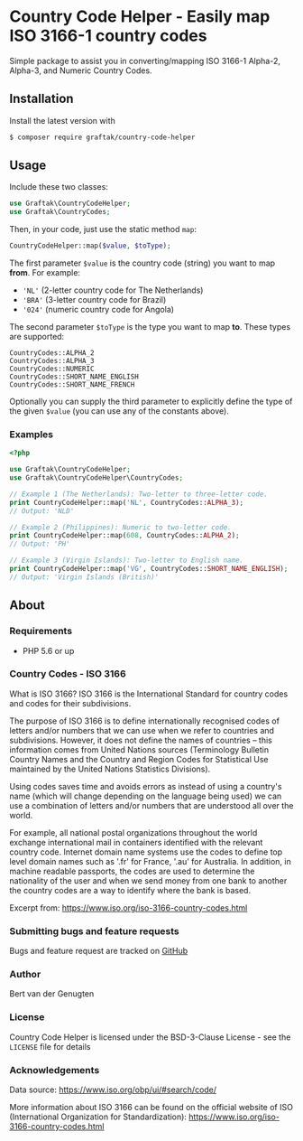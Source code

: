# Country Code Helper - Easily map ISO 3166-1 country codes

Simple package to assist you in converting/mapping ISO 3166-1 Alpha-2, Alpha-3, and Numeric Country Codes.

## Installation

Install the latest version with

```bash
$ composer require graftak/country-code-helper
```

## Usage

Include these two classes:
```php
use Graftak\CountryCodeHelper;
use Graftak\CountryCodes;
```

Then, in your code, just use the static method `map`:

```php
CountryCodeHelper::map($value, $toType);
```

The first parameter `$value` is the country code (string) you want to map **from**. For example:
- `'NL'` (2-letter country code for The Netherlands)
- `'BRA'` (3-letter country code for Brazil)
- `'024'` (numeric country code for Angola)

The second parameter `$toType` is the type you want to map **to**. These types are supported:
```
CountryCodes::ALPHA_2
CountryCodes::ALPHA_3
CountryCodes::NUMERIC
CountryCodes::SHORT_NAME_ENGLISH
CountryCodes::SHORT_NAME_FRENCH
```

Optionally you can supply the third parameter to explicitly define the type of the given `$value` (you can use any of the constants above).

### Examples
```php
<?php

use Graftak\CountryCodeHelper;
use Graftak\CountryCodeHelper\CountryCodes;

// Example 1 (The Netherlands): Two-letter to three-letter code.
print CountryCodeHelper::map('NL', CountryCodes::ALPHA_3);
// Output: 'NLD'

// Example 2 (Philippines): Numeric to two-letter code.
print CountryCodeHelper::map(608, CountryCodes::ALPHA_2);
// Output: 'PH'

// Example 3 (Virgin Islands): Two-letter to English name.
print CountryCodeHelper::map('VG', CountryCodes::SHORT_NAME_ENGLISH);
// Output: 'Virgin Islands (British)'
```

## About

### Requirements

- PHP 5.6 or up

### Country Codes - ISO 3166

What is ISO 3166?
ISO 3166 is the International Standard for country codes and codes for their subdivisions.

The purpose of ISO 3166 is to define internationally recognised codes of letters and/or numbers that we can use when we refer to countries and subdivisions. However, it does not define the names of countries – this information comes from United Nations sources (Terminology Bulletin Country Names and the Country and Region Codes for Statistical Use maintained by the United Nations Statistics Divisions).

Using codes saves time and avoids errors as instead of using a country's name (which will change depending on the language being used) we can use a combination of letters and/or numbers that are understood all over the world.

For example, all national postal organizations throughout the world exchange international mail in containers identified with the relevant country code. Internet domain name systems use the codes to define top level domain names such as '.fr' for France, '.au' for Australia. In addition, in machine readable passports, the codes are used to determine the nationality of the user and when we send money from one bank to another the country codes are a way to identify where the bank is based.

Excerpt from: https://www.iso.org/iso-3166-country-codes.html

### Submitting bugs and feature requests

Bugs and feature request are tracked on [GitHub](https://github.com/graftak/country-code-helper/issues)

### Author

Bert van der Genugten

### License

Country Code Helper is licensed under the BSD-3-Clause License - see the `LICENSE` file for details

### Acknowledgements
Data source: https://www.iso.org/obp/ui/#search/code/

More information about ISO 3166 can be found on the official website of ISO (International Organization for Standardization):
https://www.iso.org/iso-3166-country-codes.html